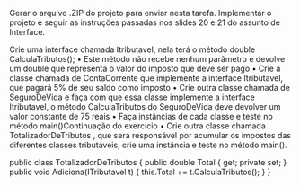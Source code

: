 Gerar o arquivo .ZIP do projeto para enviar nesta tarefa.
Implementar o projeto e seguir as instruções passadas nos slides 20 e 21 do assunto de Interface.

Crie uma interface chamada Itributavel, nela terá o método
double CalculaTributos();
• Este método não recebe nenhum parâmetro e devolve um double
que representa o valor do imposto que deve ser pago
• Crie a classe chamada de ContaCorrente que implemente a interface
Itributavel, que pagará 5% de seu saldo como imposto
• Crie outra classe chamada de SeguroDeVida e faça com que essa
classe implemente a interface Itributavel, o método CalculaTributos
do SeguroDeVida deve devolver um valor constante de 75 reais
• Faça instâncias de cada classe e teste no método main()Continuação do exercício
• Crie outra classe chamada TotalizadorDeTributos , que será responsável por
acumular os impostos das diferentes classes tributáveis, crie uma instância
e teste no método main().

public class TotalizadorDeTributos
    {
        public double Total { get; private set; }
        public void Adiciona(ITributavel t)
    {
    this.Total += t.CalculaTributos();
    }
}